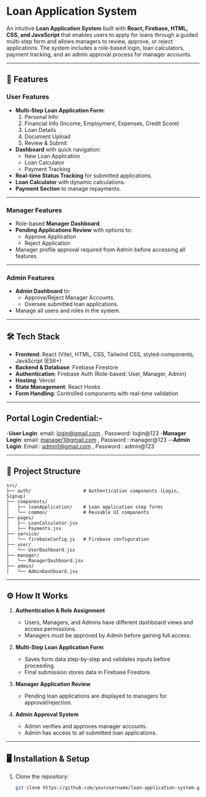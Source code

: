 # Loan Application System

An intuitive **Loan Application System** built with **React, Firebase, HTML, CSS, and JavaScript** that enables users to apply for loans through a guided multi-step form and allows managers to review, approve, or reject applications. The system includes a role-based login, loan calculators, payment tracking, and an admin approval process for manager accounts.

---

## 🚀 Features

### **User Features**
- **Multi-Step Loan Application Form**:
  1. Personal Info
  2. Financial Info (Income, Employment, Expenses, Credit Score)
  3. Loan Details
  4. Document Upload
  5. Review & Submit
- **Dashboard** with quick navigation:
  - New Loan Application
  - Loan Calculator
  - Payment Tracking
- **Real-time Status Tracking** for submitted applications.
- **Loan Calculator** with dynamic calculations.
- **Payment Section** to manage repayments.

---

### **Manager Features**
- Role-based **Manager Dashboard**.
- **Pending Applications Review** with options to:
  - Approve Application
  - Reject Application
- Manager profile approval required from Admin before accessing all features.

---

### **Admin Features**
- **Admin Dashboard** to:
  - Approve/Reject Manager Accounts.
  - Oversee submitted loan applications.
- Manage all users and roles in the system.

---

## 🛠️ Tech Stack

- **Frontend**: React (Vite), HTML, CSS, Tailwind CSS, styled-components, JavaScript (ES6+)
- **Backend & Database**: Firebase Firestore
- **Authentication**: Firebase Auth (Role-based: User, Manager, Admin)
- **Hosting**: Vercel
- **State Management**: React Hooks
- **Form Handling**: Controlled components with real-time validation

---
## Portal Login Credential:-
 -**User Login**: email: login@gmail.com , Password: login@123
 -**Manager Login**: email: manager1@gmail.com , Password : manager@123
--**Admin Login**: Email : admin1@gmail.com , Password : admin@123

---

## 📂 Project Structure
```
src/
├── auth/                   # Authentication components (Login, Signup)
├── components/
│   ├── loanApplication/    # Loan application step forms
│   └── common/             # Reusable UI components
├── pages/
│   ├── LoanCalculator.jsx
│   ├── Payments.jsx
├── service/
│   └── firebaseConfig.js   # Firebase configuration
├── user/
│   └── UserDashboard.jsx
├── manager/
│   └── ManagerDashboard.jsx
├── admin/
│   └── AdminDashboard.jsx
```


---

## ⚙️ How It Works

1. **Authentication & Role Assignment**  
   - Users, Managers, and Admins have different dashboard views and access permissions.
   - Managers must be approved by Admin before gaining full access.

2. **Multi-Step Loan Application Form**  
   - Saves form data step-by-step and validates inputs before proceeding.
   - Final submission stores data in Firebase Firestore.

3. **Manager Application Review**  
   - Pending loan applications are displayed to managers for approval/rejection.

4. **Admin Approval System**  
   - Admin verifies and approves manager accounts.
   - Admin has access to all submitted loan applications.

---

## 🖥️ Installation & Setup

1. Clone the repository:
   ```bash
   git clone https://github.com/yourusername/loan-application-system.git



